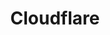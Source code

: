---
blog: https://blog.cloudflare.com/
codehost: https://github.com/cloudflare
colors:
- '#FAAE40'
- '#F38020'
- '#404041'
facebook: https://www.facebook.com/Cloudflare/
googleplus: https://plus.google.com/+cloudflare
guide: https://www.cloudflare.com/logo/
images:
- cloudflare-official.svg
- cloudflare-icon.svg
- cloudflare-ar21.svg
linkedin: https://www.linkedin.com/company/407222
logohandle: cloudflare
sort: cloudflare
tags:
- cdn
- service
title: Cloudflare
twitter: https://x.com/Cloudflare
website: https://www.cloudflare.com/
wikipedia: https://en.wikipedia.org/wiki/Cloudflare
---